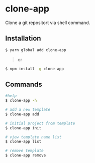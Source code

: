 # clone-app

Clone a git repositort via shell command.

## Installation

```sh
$ yarn global add clone-app
```
> or

```sh
$ npm install -g clone-app
```

## Commands
```sh
#help
$ clone-app -h

# add a new template
$ clone-app add

# initial project from template
$ clone-app init

# view template name list
$ clone-app list

# remove template
$ clone-app remove
```


